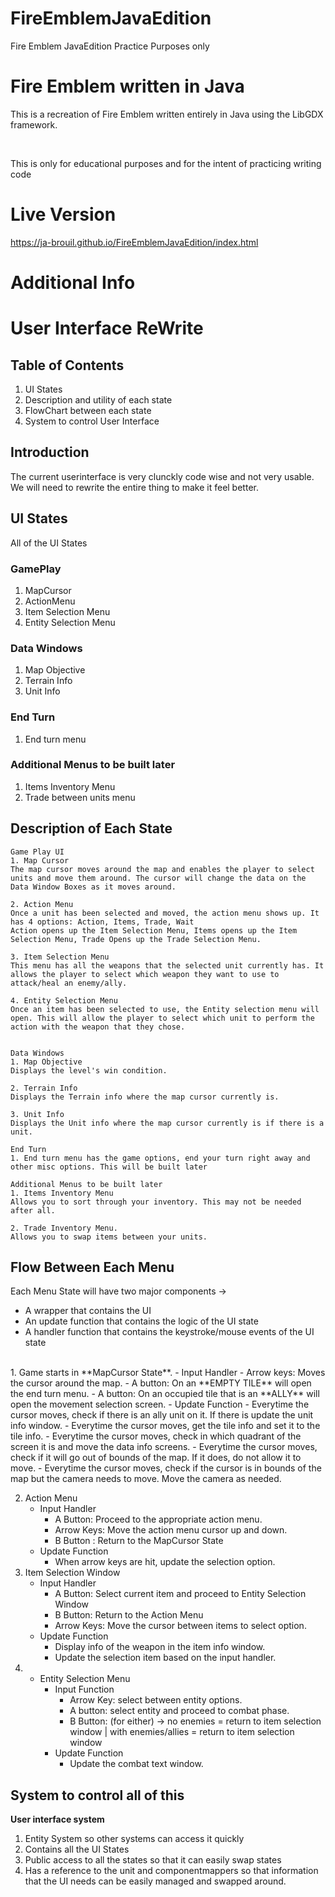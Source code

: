 # FireEmblemJavaEdition
Fire Emblem JavaEdition Practice Purposes only

<h1> Fire Emblem written in Java </h1>
<p> This is a recreation of Fire Emblem written entirely in Java using the LibGDX framework.</p>
<br />
<p> This is only for educational purposes and for the intent of practicing writing code </p>


# Live Version
https://ja-brouil.github.io/FireEmblemJavaEdition/index.html

# Additional Info
# User Interface ReWrite

## Table of Contents
1. UI States
2. Description and utility of each state
3. FlowChart between each state
4. System to control User Interface

## Introduction
The current userinterface is very clunckly code wise and not very usable. We will need to rewrite the entire thing to make it feel better.

## UI States
All of the UI States <br>
### GamePlay
1. MapCursor
2. ActionMenu
3. Item Selection Menu
4. Entity Selection Menu

### Data Windows
1. Map Objective
2. Terrain Info
3. Unit Info

### End Turn
1. End turn menu

### Additional Menus to be built later
1. Items Inventory Menu
2. Trade between units menu


## Description of Each State
    Game Play UI
    1. Map Cursor
    The map cursor moves around the map and enables the player to select units and move them around. The cursor will change the data on the Data Window Boxes as it moves around.
    
    2. Action Menu
    Once a unit has been selected and moved, the action menu shows up. It has 4 options: Action, Items, Trade, Wait
    Action opens up the Item Selection Menu, Items opens up the Item Selection Menu, Trade Opens up the Trade Selection Menu.

    3. Item Selection Menu
    This menu has all the weapons that the selected unit currently has. It allows the player to select which weapon they want to use to attack/heal an enemy/ally.

    4. Entity Selection Menu
    Once an item has been selected to use, the Entity selection menu will open. This will allow the player to select which unit to perform the action with the weapon that they chose.


    Data Windows
    1. Map Objective
    Displays the level's win condition.

    2. Terrain Info
    Displays the Terrain info where the map cursor currently is.

    3. Unit Info
    Displays the Unit info where the map cursor currently is if there is a unit.

    End Turn
    1. End turn menu has the game options, end your turn right away and other misc options. This will be built later

    Additional Menus to be built later
    1. Items Inventory Menu
    Allows you to sort through your inventory. This may not be needed after all.

    2. Trade Inventory Menu.
    Allows you to swap items between your units.

## Flow Between Each Menu
Each Menu State will have two major components -> <br>
- A wrapper that contains the UI
- An update function that contains the logic of the UI state
- A handler function that contains the keystroke/mouse events of the UI state
<br>
1. Game starts in **MapCursor State**.
    - Input Handler
        - Arrow keys: Moves the cursor around the map.
        - A button: On an **EMPTY TILE** will open the end turn menu.
        - A button: On an occupied tile that is an **ALLY** will open the movement selection screen.
    - Update Function
        - Everytime the cursor moves, check if there is an ally unit on it. If there is update the unit info window.
        - Everytime the cursor moves, get the tile info and set it to the tile info.
        - Everytime the cursor moves, check in which quadrant of the screen it is and move the data info screens.
        - Everytime the cursor moves, check if it will go out of bounds of the map. If it does, do not allow it to move.
        - Everytime the cursor moves, check if the cursor is in bounds of the map but the camera needs to move. Move the camera as needed.

2. Action Menu
    - Input Handler
        - A Button: Proceed to the appropriate action menu.
        - Arrow Keys: Move the action menu cursor up and down.
        - B Button : Return to the MapCursor State
    - Update Function
        - When arrow keys are hit, update the selection option.
3.  Item Selection Window
    - Input Handler
        - A Button: Select current item and proceed to Entity Selection Window
        - B Button: Return to the Action Menu
        - Arrow Keys: Move the cursor between items to select option.
    - Update Function
        - Display info of the weapon in the item info window.
        - Update the selection item based on the input handler.
4.  - Entity Selection Menu
        - Input Function
            - Arrow Key: select between entity options.
            - A button: select entity and proceed to combat phase.
            - B Button: (for either) -> no enemies = return to item selection window | with enemies/allies = return to item selection window
        - Update Function
            - Update the combat text window.

## System to control all of this
**User interface system**<br>
1. Entity System so other systems can access it quickly
2. Contains all the UI States
3. Public access to all the states so that it can easily swap states
4. Has a reference to the unit and componentmappers so that information that the UI needs can be easily managed and swapped around.
